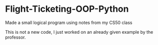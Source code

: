 # Flight-Ticketing-OOP-Python
Made a small logical program using notes from my CS50 class

This is not a new code, I just worked on an already given example by the professor.
